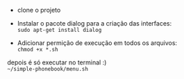 * clone o projeto

* Instalar o pacote dialog para a criação das interfaces:\
``sudo apt-get install dialog``

* Adicionar permição de execução em todos os arquivos:\
``chmod +x *.sh``

depois é só executar no terminal :)\
``~/simple-phonebook/menu.sh``
